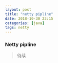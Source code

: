 ```yaml
---
layout: post
title: "netty pipline"
date: 2018-10-30 23:15
categories: [java]
tags: netty
---
```


### Netty pipline

> 待续
